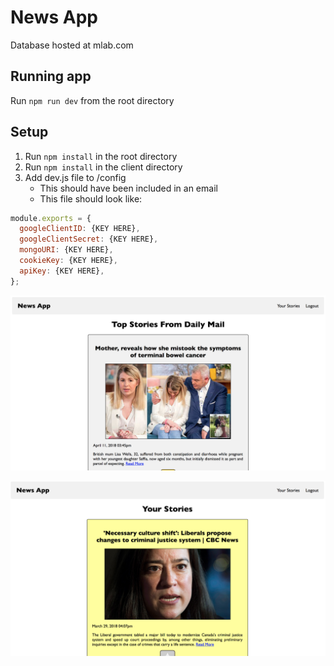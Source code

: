 # News App

Database hosted at mlab.com

## Running app
Run `npm run dev` from the root directory

## Setup

1. Run `npm install` in the root directory
2. Run `npm install` in the client directory
3. Add dev.js file to /config
    - This should have been included in an email
    - This file should look like:
    
```javascript
module.exports = {
  googleClientID: {KEY HERE},
  googleClientSecret: {KEY HERE},
  mongoURI: {KEY HERE},
  cookieKey: {KEY HERE},
  apiKey: {KEY HERE},
};
```

![MarkdownExplorer](screenshot1.png)

![MarkdownExplorer](screenshot2.png)
